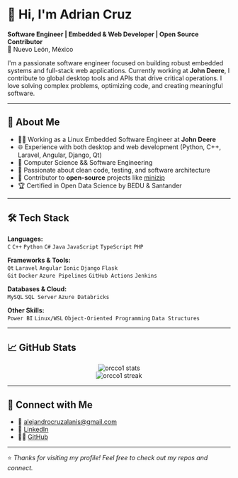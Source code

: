 # 👋 Hi, I'm Adrian Cruz

**Software Engineer | Embedded & Web Developer | Open Source Contributor**  
📍 Nuevo León, México

I'm a passionate software engineer focused on building robust embedded systems and full-stack web applications. Currently working at **John Deere**, I contribute to global desktop tools and APIs that drive critical operations. I love solving complex problems, optimizing code, and creating meaningful software.

---

## 🚀 About Me

- 👨‍💻 Working as a Linux Embedded Software Engineer at **John Deere**
- 🌐 Experience with both desktop and web development (Python, C++, Laravel, Angular, Django, Qt)
- 🧠 Computer Science && Software Engineering
- 🧪 Passionate about clean code, testing, and software architecture
- 🤝 Contributor to **open-source** projects like [minizip](https://github.com/nmoinvaz/minizip)
- 🏆 Certified in Open Data Science by BEDU & Santander

---

## 🛠️ Tech Stack

**Languages:**  
`C` `C++` `Python` `C#` `Java` `JavaScript` `TypeScript` `PHP`

**Frameworks & Tools:**  
`Qt` `Laravel` `Angular` `Ionic` `Django` `Flask`  
`Git` `Docker` `Azure Pipelines` `GitHub Actions` `Jenkins`

**Databases & Cloud:**  
`MySQL` `SQL Server` `Azure Databricks`

**Other Skills:**  
`Power BI` `Linux/WSL` `Object-Oriented Programming` `Data Structures`

---

## 📈 GitHub Stats

<p align="center">
  <img src="https://github-readme-stats.vercel.app/api?username=orcco1&show_icons=true&theme=radical" alt="orcco1 stats" />
  <br>
  <img src="https://github-readme-streak-stats.herokuapp.com/?user=orcco1&theme=radical" alt="orcco1 streak" />
</p>

---

## 🔗 Connect with Me

- 📧 alejandrocruzalanis@gmail.com  
- 💼 [LinkedIn](https://www.linkedin.com/in/adrian-alejandro-cruz-alanis-94370a218/)  
- 🧑‍💻 [GitHub](https://github.com/orcco1)

---

⭐ *Thanks for visiting my profile! Feel free to check out my repos and connect.*

